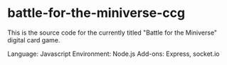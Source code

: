 # battle-for-the-miniverse-ccg

This is the source code for the currently titled "Battle for the Miniverse" digital card game.

Language: Javascript
Environment: Node.js
Add-ons: Express, socket.io
